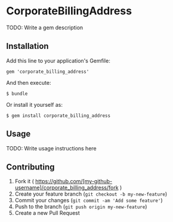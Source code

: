 # CorporateBillingAddress

TODO: Write a gem description

## Installation

Add this line to your application's Gemfile:

    gem 'corporate_billing_address'

And then execute:

    $ bundle

Or install it yourself as:

    $ gem install corporate_billing_address

## Usage

TODO: Write usage instructions here

## Contributing

1. Fork it ( https://github.com/[my-github-username]/corporate_billing_address/fork )
2. Create your feature branch (`git checkout -b my-new-feature`)
3. Commit your changes (`git commit -am 'Add some feature'`)
4. Push to the branch (`git push origin my-new-feature`)
5. Create a new Pull Request
